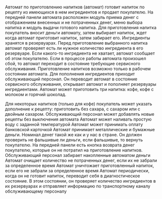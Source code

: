 Автомат по приготовлению напитков (автомат) готовит напиток по рецепту из имеющихся в нем ингредиентов и продает покупателю. На передней панели автомата расположен модуль приема денег с отображением внесенных и не потраченных денег, меню выбора напитка и модуль выдачи готового напитка. Для приготовления напитка покупатель вносит деньги автомату, затем выбирает напиток, ждет когда автомат приготовит напиток, затем забирает его. Ингредиенты хранятся в резервуарах. Перед приготовление выбранного напитка автомат проверяет есть ли нужное количество ингредиента в его резервуаре. Если какого-то ингредиента не хватает, автомат сообщает об этом покупателю. Если в процессе работы автомата произошел сбой, то автомат переходит в состояние требующие сервисного обслуживания. Приготовление напитков возможно только в рабочем состоянии автомата.
Для пополнения ингредиентов приходит обслуживающий персонал. Он переводит автомат в состояние сервисного обслуживания, открывает автомат и пополняет резервуары ингредиентами.
Автомат может приготовить три напитка: кофе, кофе с молоком и горячий шоколад. 

Для некоторых напитков (только для кофе) покупатель может указать дополнение к рецепту: приготовить без сахара, с сахаром или с двойным сахаром.
Обслуживающий персонал может добавлять новые рецепты без выключения автомата
Автомат может наливать простую воду с заданной температурой
Автомат может принимать оплату банковской карточкой
Автомат принимает металлические и бумажные деньги. Номинал денег такой же как и у нас в стране. Он должен проверить не фальшивые ли деньги, если фальшивые, то вернуть покупателю. На передней панели есть кнопка возврата денег покупателю, которые он не потратил на приготовление напитков. Обслуживающий персонал забирает накопленные автоматом деньги
Автомат очищает количество не потраченных денег, если их не забрали за определенное время
Автомат уничтожает приготовленный напиток, если его не забрали за определенное время
Автомат периодически, когда он не готовит напиток, переводит себя в диагностическое состояние. В этом состоянии, он проверяет количество ингредиентов в их резервуарах и отправляет информацию по транспортному каналу обслуживающему персоналу
